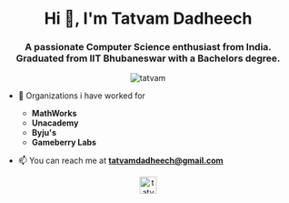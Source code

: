 <h1 align="center">Hi 👋, I'm Tatvam Dadheech</h1>
<h3 align="center">A passionate Computer Science enthusiast from India. Graduated from IIT Bhubaneswar with a Bachelors degree.</h3>

<p align="center"> <img src="https://komarev.com/ghpvc/?username=tatvam" alt="tatvam" /> </p>

- 🏤 Organizations i have worked for
  - **MathWorks**   
  - **Unacademy**
  - **Byju's**
  - **Gameberry Labs**

- 📫 You can reach me at **tatvamdadheech@gmail.com**


<p align="center"> 
<a href="https://linkedin.com/in/tatvam-dadheech" target="blank"><img align="center" src="https://cdn.jsdelivr.net/npm/simple-icons@3.0.1/icons/linkedin.svg" alt="tatvam-dadheech" height="30" width="30" /></a>
</p>
